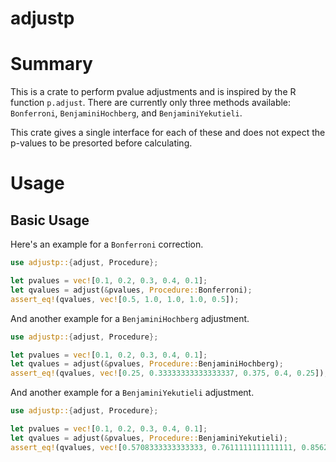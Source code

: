 # adjustp

# Summary
This is a crate to perform pvalue adjustments and is inspired by the R function `p.adjust`.
There are currently only three methods available: `Bonferroni`, `BenjaminiHochberg`, and
`BenjaminiYekutieli`.

This crate gives a single interface for each of these and does not expect the p-values to be
presorted before calculating.

# Usage

## Basic Usage
Here's an example for a `Bonferroni` correction.

```rust
use adjustp::{adjust, Procedure};

let pvalues = vec![0.1, 0.2, 0.3, 0.4, 0.1];
let qvalues = adjust(&pvalues, Procedure::Bonferroni);
assert_eq!(qvalues, vec![0.5, 1.0, 1.0, 1.0, 0.5]);
```

And another example for a `BenjaminiHochberg` adjustment.

```rust
use adjustp::{adjust, Procedure};

let pvalues = vec![0.1, 0.2, 0.3, 0.4, 0.1];
let qvalues = adjust(&pvalues, Procedure::BenjaminiHochberg);
assert_eq!(qvalues, vec![0.25, 0.33333333333333337, 0.375, 0.4, 0.25]);
```

And another example for a `BenjaminiYekutieli` adjustment.

```rust
use adjustp::{adjust, Procedure};

let pvalues = vec![0.1, 0.2, 0.3, 0.4, 0.1];
let qvalues = adjust(&pvalues, Procedure::BenjaminiYekutieli);
assert_eq!(qvalues, vec![0.5708333333333333, 0.7611111111111111, 0.8562500, 0.91333333333333333, 0.5708333333333333]);
```
